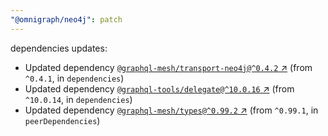 ```yaml
---
"@omnigraph/neo4j": patch
---
```

dependencies updates:
  - Updated dependency [`@graphql-mesh/transport-neo4j@^0.4.2` ↗︎](https://www.npmjs.com/package/@graphql-mesh/transport-neo4j/v/0.4.2) (from `^0.4.1`, in `dependencies`)
  - Updated dependency [`@graphql-tools/delegate@^10.0.16` ↗︎](https://www.npmjs.com/package/@graphql-tools/delegate/v/10.0.16) (from `^10.0.14`, in `dependencies`)
  - Updated dependency [`@graphql-mesh/types@^0.99.2` ↗︎](https://www.npmjs.com/package/@graphql-mesh/types/v/0.99.2) (from `^0.99.1`, in `peerDependencies`)
